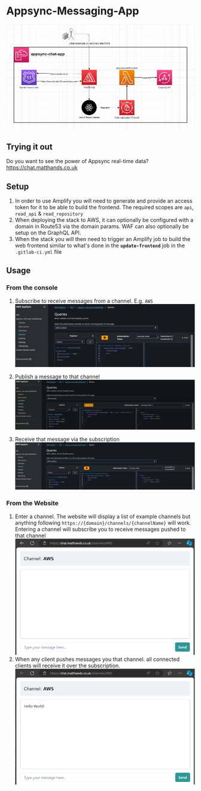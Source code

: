 # Appsync-Messaging-App

![](images/diagram.png)

## Trying it out

Do you want to see the power of Appsync real-time data?
<https://chat.matthands.co.uk>

## Setup

  1. In order to use Amplify you will need to generate and provide an access token for it to be able to build the frontend. The required scopes are `api`, `read_api` & `read_repository`
  2. When deploying the stack to AWS, it can optionally be configured with a domain in Route53 via the domain params. WAF can also optionally be setup on the GraphQL API.
  3. When the stack you will then need to trigger an Amplify job to build the web frontend similar to what's done in the **`update-frontend`** job in the `.gitlab-ci.yml` file

## Usage  

### From the console

1. Subscribe to receive messages from a channel. E.g. `AWS`
![](images/screen1-subscribe.png)

2. Publish a message to that channel
![](images/screen2-publish-message.png)

3. Receive that message via the subscription
![](images/screen1-receive-message.png)

### From the Website

1. Enter a channel. The website will display a list of example channels but anything following `https://{domain}/channels/{channelName}` will work. Entering a channel will subscribe you to receive messages pushed to that channel
![](images/website-channel.png)
1. When any client pushes messages you that channel. all connected clients will receive it over the subscription.
![](images/website-channel-receive-message.png)
